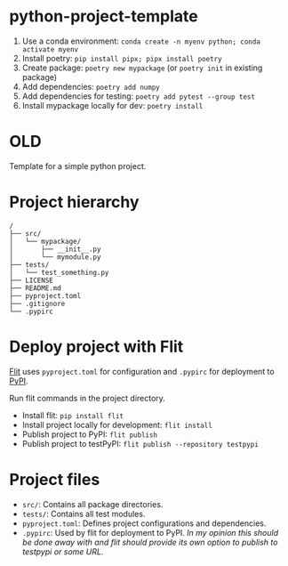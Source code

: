 # python-project-template

1. Use a conda environment: `conda create -n myenv python; conda activate myenv`
2. Install poetry: `pip install pipx; pipx install poetry`
3. Create package: `poetry new mypackage` (or `poetry init` in existing package)
4. Add dependencies: `poetry add numpy`
5. Add dependencies for testing: `poetry add pytest --group test`
6. Install mypackage locally for dev: `poetry install`

# OLD
Template for a simple python project.

# Project hierarchy
```
/
├── src/
│   └── mypackage/
│       ├── __init__.py
│       └── mymodule.py
├── tests/
│   └── test_something.py
├── LICENSE
├── README.md
├── pyproject.toml
├── .gitignore
└── .pypirc
```

# Deploy project with Flit
[Flit](https://flit.pypa.io/en/stable/index.html) uses `pyproject.toml` for configuration and `.pypirc` for deployment to [PyPI](https://pypi.org).

Run flit commands in the project directory.
- Install flit: `pip install flit`
- Install project locally for development: `flit install`
- Publish project to PyPI: `flit publish`
- Publish project to testPyPI: `flit publish --repository testpypi`

# Project files
- `src/`: Contains all package directories.
- `tests/`: Contains all test modules.
- `pyproject.toml`: Defines project configurations and dependencies.
- `.pypirc`: Used by flit for deployment to PyPI. *In my opinion this should be done away with and flit should provide its own option to publish to testpypi or some URL.*
